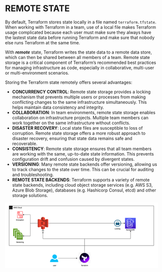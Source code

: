 # REMOTE STATE
By default, Terraform stores state locally in a file named `terraform.tfstate`. When working with Terraform in a team, use of a local file makes Terraform usage complicated because each user must make sure they always have the lastest state data before running Terraform and make sure that nobody else runs Terraform at the same time.

With ***remote*** state, Terraform writes the state data to a remote data store, which can then be shared between all members of a team. Remote state storage is a critical component of Terraform’s recommended best practices for managing infrastructure as code, especially in collaborative, multi-user or multi-environment scenarios.

Storing the Terraform state remotely offers several advantages:

- **CONCURRENCY CONTROL**: Remote state storage provides a locking mechanism that prevents multiple users or processes from making conflicting changes to the same infrastructure simultaneously. This helps maintain data consistency and integrity.
- **COLLABORATION**: In team environments, remote state storage enables collaboration on infrastructure projects. Multiple team members can work together on the same infrastructure without conflicts.
- **DISASTER RECOVERY**: Local state files are susceptible to loss of corruption. Remote state storage offers a more robust approach to disaster recovery, ensuring that state data remains safe and recoverable.
- **CONSISTENCY**: Remote state storage ensures that all team members are working with the same, up-to-date state information. This prevents configuration drift and confusion caused by divergent states.
- **VERSIONING**: Many remote state backends offer versioning, allowing us to track changes to the state over time. This can be crucial for auditing and troubleshooting.
- **REMOTE STATE BACKENDS**: Terraform supports a variety of remote state backends, including cloud object storage services (e.g. AWS S3, Azure Blob Storage), databases (e.g. Hashicorp Consul, etcd) and other storage solutions.

![Screenshot](de.png)
